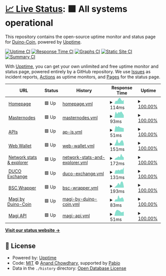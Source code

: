 # [📈 Live Status](https://status.duinocoin.com): <!--live status--> **🟩 All systems operational**

This repository contains the open-source uptime monitor and status page for [Duino-Coin](https://duinocoin.com), powered by [Upptime](https://github.com/upptime/upptime).

[![Uptime CI](https://github.com/duino-coin/status.duinocoin.com/workflows/Uptime%20CI/badge.svg)](https://github.com/duino-coin/status.duinocoin.com/actions?query=workflow%3A%22Uptime+CI%22)
[![Response Time CI](https://github.com/duino-coin/status.duinocoin.com/workflows/Response%20Time%20CI/badge.svg)](https://github.com/duino-coin/status.duinocoin.com/actions?query=workflow%3A%22Response+Time+CI%22)
[![Graphs CI](https://github.com/duino-coin/status.duinocoin.com/workflows/Graphs%20CI/badge.svg)](https://github.com/duino-coin/status.duinocoin.com/actions?query=workflow%3A%22Graphs+CI%22)
[![Static Site CI](https://github.com/duino-coin/status.duinocoin.com/workflows/Static%20Site%20CI/badge.svg)](https://github.com/duino-coin/status.duinocoin.com/actions?query=workflow%3A%22Static+Site+CI%22)
[![Summary CI](https://github.com/duino-coin/status.duinocoin.com/workflows/Summary%20CI/badge.svg)](https://github.com/duino-coin/status.duinocoin.com/actions?query=workflow%3A%22Summary+CI%22)

With [Upptime](https://upptime.js.org), you can get your own unlimited and free uptime monitor and status page, powered entirely by a GitHub repository. We use [Issues](https://github.com/duino-coin/status.duinocoin.com/issues) as incident reports, [Actions](https://github.com/duino-coin/status.duinocoin.com/actions) as uptime monitors, and [Pages](https://status.duinocoin.com) for the status page.

<!--start: status pages-->
<!-- This summary is generated by Upptime (https://github.com/upptime/upptime) -->
<!-- Do not edit this manually, your changes will be overwritten -->
<!-- prettier-ignore -->
| URL | Status | History | Response Time | Uptime |
| --- | ------ | ------- | ------------- | ------ |
| <img alt="" src="https://duinocoin.com/assets/icons/duco.svg" height="13"> [Homepage](https://duinocoin.com) | 🟩 Up | [homepage.yml](https://github.com/duino-coin/status.duinocoin.com/commits/HEAD/history/homepage.yml) | <details><summary><img alt="Response time graph" src="./graphs/homepage/response-time-week.png" height="20"> 114ms</summary><br><a href="https://status.duinocoin.com/history/homepage"><img alt="Response time 108" src="https://img.shields.io/endpoint?url=https%3A%2F%2Fraw.githubusercontent.com%2Fduino-coin%2Fstatus.duinocoin.com%2FHEAD%2Fapi%2Fhomepage%2Fresponse-time.json"></a><br><a href="https://status.duinocoin.com/history/homepage"><img alt="24-hour response time 113" src="https://img.shields.io/endpoint?url=https%3A%2F%2Fraw.githubusercontent.com%2Fduino-coin%2Fstatus.duinocoin.com%2FHEAD%2Fapi%2Fhomepage%2Fresponse-time-day.json"></a><br><a href="https://status.duinocoin.com/history/homepage"><img alt="7-day response time 114" src="https://img.shields.io/endpoint?url=https%3A%2F%2Fraw.githubusercontent.com%2Fduino-coin%2Fstatus.duinocoin.com%2FHEAD%2Fapi%2Fhomepage%2Fresponse-time-week.json"></a><br><a href="https://status.duinocoin.com/history/homepage"><img alt="30-day response time 111" src="https://img.shields.io/endpoint?url=https%3A%2F%2Fraw.githubusercontent.com%2Fduino-coin%2Fstatus.duinocoin.com%2FHEAD%2Fapi%2Fhomepage%2Fresponse-time-month.json"></a><br><a href="https://status.duinocoin.com/history/homepage"><img alt="1-year response time 108" src="https://img.shields.io/endpoint?url=https%3A%2F%2Fraw.githubusercontent.com%2Fduino-coin%2Fstatus.duinocoin.com%2FHEAD%2Fapi%2Fhomepage%2Fresponse-time-year.json"></a></details> | <details><summary><a href="https://status.duinocoin.com/history/homepage">100.00%</a></summary><a href="https://status.duinocoin.com/history/homepage"><img alt="All-time uptime 100.00%" src="https://img.shields.io/endpoint?url=https%3A%2F%2Fraw.githubusercontent.com%2Fduino-coin%2Fstatus.duinocoin.com%2FHEAD%2Fapi%2Fhomepage%2Fuptime.json"></a><br><a href="https://status.duinocoin.com/history/homepage"><img alt="24-hour uptime 100.00%" src="https://img.shields.io/endpoint?url=https%3A%2F%2Fraw.githubusercontent.com%2Fduino-coin%2Fstatus.duinocoin.com%2FHEAD%2Fapi%2Fhomepage%2Fuptime-day.json"></a><br><a href="https://status.duinocoin.com/history/homepage"><img alt="7-day uptime 100.00%" src="https://img.shields.io/endpoint?url=https%3A%2F%2Fraw.githubusercontent.com%2Fduino-coin%2Fstatus.duinocoin.com%2FHEAD%2Fapi%2Fhomepage%2Fuptime-week.json"></a><br><a href="https://status.duinocoin.com/history/homepage"><img alt="30-day uptime 100.00%" src="https://img.shields.io/endpoint?url=https%3A%2F%2Fraw.githubusercontent.com%2Fduino-coin%2Fstatus.duinocoin.com%2FHEAD%2Fapi%2Fhomepage%2Fuptime-month.json"></a><br><a href="https://status.duinocoin.com/history/homepage"><img alt="1-year uptime 100.00%" src="https://img.shields.io/endpoint?url=https%3A%2F%2Fraw.githubusercontent.com%2Fduino-coin%2Fstatus.duinocoin.com%2FHEAD%2Fapi%2Fhomepage%2Fuptime-year.json"></a></details>
| <img alt="" src="https://duinocoin.com/assets/icons/duco.svg" height="13"> [Masternodes](https://server.duinocoin.com/api.json) | 🟩 Up | [masternodes.yml](https://github.com/duino-coin/status.duinocoin.com/commits/HEAD/history/masternodes.yml) | <details><summary><img alt="Response time graph" src="./graphs/masternodes/response-time-week.png" height="20"> 93ms</summary><br><a href="https://status.duinocoin.com/history/masternodes"><img alt="Response time 107" src="https://img.shields.io/endpoint?url=https%3A%2F%2Fraw.githubusercontent.com%2Fduino-coin%2Fstatus.duinocoin.com%2FHEAD%2Fapi%2Fmasternodes%2Fresponse-time.json"></a><br><a href="https://status.duinocoin.com/history/masternodes"><img alt="24-hour response time 48" src="https://img.shields.io/endpoint?url=https%3A%2F%2Fraw.githubusercontent.com%2Fduino-coin%2Fstatus.duinocoin.com%2FHEAD%2Fapi%2Fmasternodes%2Fresponse-time-day.json"></a><br><a href="https://status.duinocoin.com/history/masternodes"><img alt="7-day response time 93" src="https://img.shields.io/endpoint?url=https%3A%2F%2Fraw.githubusercontent.com%2Fduino-coin%2Fstatus.duinocoin.com%2FHEAD%2Fapi%2Fmasternodes%2Fresponse-time-week.json"></a><br><a href="https://status.duinocoin.com/history/masternodes"><img alt="30-day response time 109" src="https://img.shields.io/endpoint?url=https%3A%2F%2Fraw.githubusercontent.com%2Fduino-coin%2Fstatus.duinocoin.com%2FHEAD%2Fapi%2Fmasternodes%2Fresponse-time-month.json"></a><br><a href="https://status.duinocoin.com/history/masternodes"><img alt="1-year response time 107" src="https://img.shields.io/endpoint?url=https%3A%2F%2Fraw.githubusercontent.com%2Fduino-coin%2Fstatus.duinocoin.com%2FHEAD%2Fapi%2Fmasternodes%2Fresponse-time-year.json"></a></details> | <details><summary><a href="https://status.duinocoin.com/history/masternodes">100.00%</a></summary><a href="https://status.duinocoin.com/history/masternodes"><img alt="All-time uptime 100.00%" src="https://img.shields.io/endpoint?url=https%3A%2F%2Fraw.githubusercontent.com%2Fduino-coin%2Fstatus.duinocoin.com%2FHEAD%2Fapi%2Fmasternodes%2Fuptime.json"></a><br><a href="https://status.duinocoin.com/history/masternodes"><img alt="24-hour uptime 100.00%" src="https://img.shields.io/endpoint?url=https%3A%2F%2Fraw.githubusercontent.com%2Fduino-coin%2Fstatus.duinocoin.com%2FHEAD%2Fapi%2Fmasternodes%2Fuptime-day.json"></a><br><a href="https://status.duinocoin.com/history/masternodes"><img alt="7-day uptime 100.00%" src="https://img.shields.io/endpoint?url=https%3A%2F%2Fraw.githubusercontent.com%2Fduino-coin%2Fstatus.duinocoin.com%2FHEAD%2Fapi%2Fmasternodes%2Fuptime-week.json"></a><br><a href="https://status.duinocoin.com/history/masternodes"><img alt="30-day uptime 100.00%" src="https://img.shields.io/endpoint?url=https%3A%2F%2Fraw.githubusercontent.com%2Fduino-coin%2Fstatus.duinocoin.com%2FHEAD%2Fapi%2Fmasternodes%2Fuptime-month.json"></a><br><a href="https://status.duinocoin.com/history/masternodes"><img alt="1-year uptime 100.00%" src="https://img.shields.io/endpoint?url=https%3A%2F%2Fraw.githubusercontent.com%2Fduino-coin%2Fstatus.duinocoin.com%2FHEAD%2Fapi%2Fmasternodes%2Fuptime-year.json"></a></details>
| <img alt="" src="https://duinocoin.com/assets/icons/duco.svg" height="13"> [APIs](https://server.duinocoin.com/statistics) | 🟩 Up | [ap-is.yml](https://github.com/duino-coin/status.duinocoin.com/commits/HEAD/history/ap-is.yml) | <details><summary><img alt="Response time graph" src="./graphs/ap-is/response-time-week.png" height="20"> 51ms</summary><br><a href="https://status.duinocoin.com/history/ap-is"><img alt="Response time 51" src="https://img.shields.io/endpoint?url=https%3A%2F%2Fraw.githubusercontent.com%2Fduino-coin%2Fstatus.duinocoin.com%2FHEAD%2Fapi%2Fap-is%2Fresponse-time.json"></a><br><a href="https://status.duinocoin.com/history/ap-is"><img alt="24-hour response time 39" src="https://img.shields.io/endpoint?url=https%3A%2F%2Fraw.githubusercontent.com%2Fduino-coin%2Fstatus.duinocoin.com%2FHEAD%2Fapi%2Fap-is%2Fresponse-time-day.json"></a><br><a href="https://status.duinocoin.com/history/ap-is"><img alt="7-day response time 51" src="https://img.shields.io/endpoint?url=https%3A%2F%2Fraw.githubusercontent.com%2Fduino-coin%2Fstatus.duinocoin.com%2FHEAD%2Fapi%2Fap-is%2Fresponse-time-week.json"></a><br><a href="https://status.duinocoin.com/history/ap-is"><img alt="30-day response time 51" src="https://img.shields.io/endpoint?url=https%3A%2F%2Fraw.githubusercontent.com%2Fduino-coin%2Fstatus.duinocoin.com%2FHEAD%2Fapi%2Fap-is%2Fresponse-time-month.json"></a><br><a href="https://status.duinocoin.com/history/ap-is"><img alt="1-year response time 51" src="https://img.shields.io/endpoint?url=https%3A%2F%2Fraw.githubusercontent.com%2Fduino-coin%2Fstatus.duinocoin.com%2FHEAD%2Fapi%2Fap-is%2Fresponse-time-year.json"></a></details> | <details><summary><a href="https://status.duinocoin.com/history/ap-is">100.00%</a></summary><a href="https://status.duinocoin.com/history/ap-is"><img alt="All-time uptime 100.00%" src="https://img.shields.io/endpoint?url=https%3A%2F%2Fraw.githubusercontent.com%2Fduino-coin%2Fstatus.duinocoin.com%2FHEAD%2Fapi%2Fap-is%2Fuptime.json"></a><br><a href="https://status.duinocoin.com/history/ap-is"><img alt="24-hour uptime 100.00%" src="https://img.shields.io/endpoint?url=https%3A%2F%2Fraw.githubusercontent.com%2Fduino-coin%2Fstatus.duinocoin.com%2FHEAD%2Fapi%2Fap-is%2Fuptime-day.json"></a><br><a href="https://status.duinocoin.com/history/ap-is"><img alt="7-day uptime 100.00%" src="https://img.shields.io/endpoint?url=https%3A%2F%2Fraw.githubusercontent.com%2Fduino-coin%2Fstatus.duinocoin.com%2FHEAD%2Fapi%2Fap-is%2Fuptime-week.json"></a><br><a href="https://status.duinocoin.com/history/ap-is"><img alt="30-day uptime 100.00%" src="https://img.shields.io/endpoint?url=https%3A%2F%2Fraw.githubusercontent.com%2Fduino-coin%2Fstatus.duinocoin.com%2FHEAD%2Fapi%2Fap-is%2Fuptime-month.json"></a><br><a href="https://status.duinocoin.com/history/ap-is"><img alt="1-year uptime 100.00%" src="https://img.shields.io/endpoint?url=https%3A%2F%2Fraw.githubusercontent.com%2Fduino-coin%2Fstatus.duinocoin.com%2FHEAD%2Fapi%2Fap-is%2Fuptime-year.json"></a></details>
| <img alt="" src="https://wallet.duinocoin.com/assets/duco.svg" height="13"> [Web Wallet](https://wallet.duinocoin.com) | 🟩 Up | [web-wallet.yml](https://github.com/duino-coin/status.duinocoin.com/commits/HEAD/history/web-wallet.yml) | <details><summary><img alt="Response time graph" src="./graphs/web-wallet/response-time-week.png" height="20"> 151ms</summary><br><a href="https://status.duinocoin.com/history/web-wallet"><img alt="Response time 167" src="https://img.shields.io/endpoint?url=https%3A%2F%2Fraw.githubusercontent.com%2Fduino-coin%2Fstatus.duinocoin.com%2FHEAD%2Fapi%2Fweb-wallet%2Fresponse-time.json"></a><br><a href="https://status.duinocoin.com/history/web-wallet"><img alt="24-hour response time 73" src="https://img.shields.io/endpoint?url=https%3A%2F%2Fraw.githubusercontent.com%2Fduino-coin%2Fstatus.duinocoin.com%2FHEAD%2Fapi%2Fweb-wallet%2Fresponse-time-day.json"></a><br><a href="https://status.duinocoin.com/history/web-wallet"><img alt="7-day response time 151" src="https://img.shields.io/endpoint?url=https%3A%2F%2Fraw.githubusercontent.com%2Fduino-coin%2Fstatus.duinocoin.com%2FHEAD%2Fapi%2Fweb-wallet%2Fresponse-time-week.json"></a><br><a href="https://status.duinocoin.com/history/web-wallet"><img alt="30-day response time 164" src="https://img.shields.io/endpoint?url=https%3A%2F%2Fraw.githubusercontent.com%2Fduino-coin%2Fstatus.duinocoin.com%2FHEAD%2Fapi%2Fweb-wallet%2Fresponse-time-month.json"></a><br><a href="https://status.duinocoin.com/history/web-wallet"><img alt="1-year response time 167" src="https://img.shields.io/endpoint?url=https%3A%2F%2Fraw.githubusercontent.com%2Fduino-coin%2Fstatus.duinocoin.com%2FHEAD%2Fapi%2Fweb-wallet%2Fresponse-time-year.json"></a></details> | <details><summary><a href="https://status.duinocoin.com/history/web-wallet">100.00%</a></summary><a href="https://status.duinocoin.com/history/web-wallet"><img alt="All-time uptime 100.00%" src="https://img.shields.io/endpoint?url=https%3A%2F%2Fraw.githubusercontent.com%2Fduino-coin%2Fstatus.duinocoin.com%2FHEAD%2Fapi%2Fweb-wallet%2Fuptime.json"></a><br><a href="https://status.duinocoin.com/history/web-wallet"><img alt="24-hour uptime 100.00%" src="https://img.shields.io/endpoint?url=https%3A%2F%2Fraw.githubusercontent.com%2Fduino-coin%2Fstatus.duinocoin.com%2FHEAD%2Fapi%2Fweb-wallet%2Fuptime-day.json"></a><br><a href="https://status.duinocoin.com/history/web-wallet"><img alt="7-day uptime 100.00%" src="https://img.shields.io/endpoint?url=https%3A%2F%2Fraw.githubusercontent.com%2Fduino-coin%2Fstatus.duinocoin.com%2FHEAD%2Fapi%2Fweb-wallet%2Fuptime-week.json"></a><br><a href="https://status.duinocoin.com/history/web-wallet"><img alt="30-day uptime 100.00%" src="https://img.shields.io/endpoint?url=https%3A%2F%2Fraw.githubusercontent.com%2Fduino-coin%2Fstatus.duinocoin.com%2FHEAD%2Fapi%2Fweb-wallet%2Fuptime-month.json"></a><br><a href="https://status.duinocoin.com/history/web-wallet"><img alt="1-year uptime 100.00%" src="https://img.shields.io/endpoint?url=https%3A%2F%2Fraw.githubusercontent.com%2Fduino-coin%2Fstatus.duinocoin.com%2FHEAD%2Fapi%2Fweb-wallet%2Fuptime-year.json"></a></details>
| <img alt="" src="https://explorer.duinocoin.com/assets/duco.svg" height="13"> [Network stats & explorer](https://explorer.duinocoin.com) | 🟩 Up | [network-stats-and-explorer.yml](https://github.com/duino-coin/status.duinocoin.com/commits/HEAD/history/network-stats-and-explorer.yml) | <details><summary><img alt="Response time graph" src="./graphs/network-stats-and-explorer/response-time-week.png" height="20"> 172ms</summary><br><a href="https://status.duinocoin.com/history/network-stats-and-explorer"><img alt="Response time 155" src="https://img.shields.io/endpoint?url=https%3A%2F%2Fraw.githubusercontent.com%2Fduino-coin%2Fstatus.duinocoin.com%2FHEAD%2Fapi%2Fnetwork-stats-and-explorer%2Fresponse-time.json"></a><br><a href="https://status.duinocoin.com/history/network-stats-and-explorer"><img alt="24-hour response time 133" src="https://img.shields.io/endpoint?url=https%3A%2F%2Fraw.githubusercontent.com%2Fduino-coin%2Fstatus.duinocoin.com%2FHEAD%2Fapi%2Fnetwork-stats-and-explorer%2Fresponse-time-day.json"></a><br><a href="https://status.duinocoin.com/history/network-stats-and-explorer"><img alt="7-day response time 172" src="https://img.shields.io/endpoint?url=https%3A%2F%2Fraw.githubusercontent.com%2Fduino-coin%2Fstatus.duinocoin.com%2FHEAD%2Fapi%2Fnetwork-stats-and-explorer%2Fresponse-time-week.json"></a><br><a href="https://status.duinocoin.com/history/network-stats-and-explorer"><img alt="30-day response time 158" src="https://img.shields.io/endpoint?url=https%3A%2F%2Fraw.githubusercontent.com%2Fduino-coin%2Fstatus.duinocoin.com%2FHEAD%2Fapi%2Fnetwork-stats-and-explorer%2Fresponse-time-month.json"></a><br><a href="https://status.duinocoin.com/history/network-stats-and-explorer"><img alt="1-year response time 155" src="https://img.shields.io/endpoint?url=https%3A%2F%2Fraw.githubusercontent.com%2Fduino-coin%2Fstatus.duinocoin.com%2FHEAD%2Fapi%2Fnetwork-stats-and-explorer%2Fresponse-time-year.json"></a></details> | <details><summary><a href="https://status.duinocoin.com/history/network-stats-and-explorer">100.00%</a></summary><a href="https://status.duinocoin.com/history/network-stats-and-explorer"><img alt="All-time uptime 100.00%" src="https://img.shields.io/endpoint?url=https%3A%2F%2Fraw.githubusercontent.com%2Fduino-coin%2Fstatus.duinocoin.com%2FHEAD%2Fapi%2Fnetwork-stats-and-explorer%2Fuptime.json"></a><br><a href="https://status.duinocoin.com/history/network-stats-and-explorer"><img alt="24-hour uptime 100.00%" src="https://img.shields.io/endpoint?url=https%3A%2F%2Fraw.githubusercontent.com%2Fduino-coin%2Fstatus.duinocoin.com%2FHEAD%2Fapi%2Fnetwork-stats-and-explorer%2Fuptime-day.json"></a><br><a href="https://status.duinocoin.com/history/network-stats-and-explorer"><img alt="7-day uptime 100.00%" src="https://img.shields.io/endpoint?url=https%3A%2F%2Fraw.githubusercontent.com%2Fduino-coin%2Fstatus.duinocoin.com%2FHEAD%2Fapi%2Fnetwork-stats-and-explorer%2Fuptime-week.json"></a><br><a href="https://status.duinocoin.com/history/network-stats-and-explorer"><img alt="30-day uptime 100.00%" src="https://img.shields.io/endpoint?url=https%3A%2F%2Fraw.githubusercontent.com%2Fduino-coin%2Fstatus.duinocoin.com%2FHEAD%2Fapi%2Fnetwork-stats-and-explorer%2Fuptime-month.json"></a><br><a href="https://status.duinocoin.com/history/network-stats-and-explorer"><img alt="1-year uptime 100.00%" src="https://img.shields.io/endpoint?url=https%3A%2F%2Fraw.githubusercontent.com%2Fduino-coin%2Fstatus.duinocoin.com%2FHEAD%2Fapi%2Fnetwork-stats-and-explorer%2Fuptime-year.json"></a></details>
| <img alt="" src="https://icons.duckduckgo.com/ip3/exchange.duinocoin.com.ico" height="13"> [DUCO Exchange](https://exchange.duinocoin.com) | 🟩 Up | [duco-exchange.yml](https://github.com/duino-coin/status.duinocoin.com/commits/HEAD/history/duco-exchange.yml) | <details><summary><img alt="Response time graph" src="./graphs/duco-exchange/response-time-week.png" height="20"> 131ms</summary><br><a href="https://status.duinocoin.com/history/duco-exchange"><img alt="Response time 151" src="https://img.shields.io/endpoint?url=https%3A%2F%2Fraw.githubusercontent.com%2Fduino-coin%2Fstatus.duinocoin.com%2FHEAD%2Fapi%2Fduco-exchange%2Fresponse-time.json"></a><br><a href="https://status.duinocoin.com/history/duco-exchange"><img alt="24-hour response time 200" src="https://img.shields.io/endpoint?url=https%3A%2F%2Fraw.githubusercontent.com%2Fduino-coin%2Fstatus.duinocoin.com%2FHEAD%2Fapi%2Fduco-exchange%2Fresponse-time-day.json"></a><br><a href="https://status.duinocoin.com/history/duco-exchange"><img alt="7-day response time 131" src="https://img.shields.io/endpoint?url=https%3A%2F%2Fraw.githubusercontent.com%2Fduino-coin%2Fstatus.duinocoin.com%2FHEAD%2Fapi%2Fduco-exchange%2Fresponse-time-week.json"></a><br><a href="https://status.duinocoin.com/history/duco-exchange"><img alt="30-day response time 150" src="https://img.shields.io/endpoint?url=https%3A%2F%2Fraw.githubusercontent.com%2Fduino-coin%2Fstatus.duinocoin.com%2FHEAD%2Fapi%2Fduco-exchange%2Fresponse-time-month.json"></a><br><a href="https://status.duinocoin.com/history/duco-exchange"><img alt="1-year response time 151" src="https://img.shields.io/endpoint?url=https%3A%2F%2Fraw.githubusercontent.com%2Fduino-coin%2Fstatus.duinocoin.com%2FHEAD%2Fapi%2Fduco-exchange%2Fresponse-time-year.json"></a></details> | <details><summary><a href="https://status.duinocoin.com/history/duco-exchange">100.00%</a></summary><a href="https://status.duinocoin.com/history/duco-exchange"><img alt="All-time uptime 100.00%" src="https://img.shields.io/endpoint?url=https%3A%2F%2Fraw.githubusercontent.com%2Fduino-coin%2Fstatus.duinocoin.com%2FHEAD%2Fapi%2Fduco-exchange%2Fuptime.json"></a><br><a href="https://status.duinocoin.com/history/duco-exchange"><img alt="24-hour uptime 100.00%" src="https://img.shields.io/endpoint?url=https%3A%2F%2Fraw.githubusercontent.com%2Fduino-coin%2Fstatus.duinocoin.com%2FHEAD%2Fapi%2Fduco-exchange%2Fuptime-day.json"></a><br><a href="https://status.duinocoin.com/history/duco-exchange"><img alt="7-day uptime 100.00%" src="https://img.shields.io/endpoint?url=https%3A%2F%2Fraw.githubusercontent.com%2Fduino-coin%2Fstatus.duinocoin.com%2FHEAD%2Fapi%2Fduco-exchange%2Fuptime-week.json"></a><br><a href="https://status.duinocoin.com/history/duco-exchange"><img alt="30-day uptime 100.00%" src="https://img.shields.io/endpoint?url=https%3A%2F%2Fraw.githubusercontent.com%2Fduino-coin%2Fstatus.duinocoin.com%2FHEAD%2Fapi%2Fduco-exchange%2Fuptime-month.json"></a><br><a href="https://status.duinocoin.com/history/duco-exchange"><img alt="1-year uptime 100.00%" src="https://img.shields.io/endpoint?url=https%3A%2F%2Fraw.githubusercontent.com%2Fduino-coin%2Fstatus.duinocoin.com%2FHEAD%2Fapi%2Fduco-exchange%2Fuptime-year.json"></a></details>
| <img alt="" src="https://icons.duckduckgo.com/ip3/bsc.duinocoin.com.ico" height="13"> [BSC Wrapper](https://bsc.duinocoin.com) | 🟩 Up | [bsc-wrapper.yml](https://github.com/duino-coin/status.duinocoin.com/commits/HEAD/history/bsc-wrapper.yml) | <details><summary><img alt="Response time graph" src="./graphs/bsc-wrapper/response-time-week.png" height="20"> 193ms</summary><br><a href="https://status.duinocoin.com/history/bsc-wrapper"><img alt="Response time 170" src="https://img.shields.io/endpoint?url=https%3A%2F%2Fraw.githubusercontent.com%2Fduino-coin%2Fstatus.duinocoin.com%2FHEAD%2Fapi%2Fbsc-wrapper%2Fresponse-time.json"></a><br><a href="https://status.duinocoin.com/history/bsc-wrapper"><img alt="24-hour response time 72" src="https://img.shields.io/endpoint?url=https%3A%2F%2Fraw.githubusercontent.com%2Fduino-coin%2Fstatus.duinocoin.com%2FHEAD%2Fapi%2Fbsc-wrapper%2Fresponse-time-day.json"></a><br><a href="https://status.duinocoin.com/history/bsc-wrapper"><img alt="7-day response time 193" src="https://img.shields.io/endpoint?url=https%3A%2F%2Fraw.githubusercontent.com%2Fduino-coin%2Fstatus.duinocoin.com%2FHEAD%2Fapi%2Fbsc-wrapper%2Fresponse-time-week.json"></a><br><a href="https://status.duinocoin.com/history/bsc-wrapper"><img alt="30-day response time 168" src="https://img.shields.io/endpoint?url=https%3A%2F%2Fraw.githubusercontent.com%2Fduino-coin%2Fstatus.duinocoin.com%2FHEAD%2Fapi%2Fbsc-wrapper%2Fresponse-time-month.json"></a><br><a href="https://status.duinocoin.com/history/bsc-wrapper"><img alt="1-year response time 170" src="https://img.shields.io/endpoint?url=https%3A%2F%2Fraw.githubusercontent.com%2Fduino-coin%2Fstatus.duinocoin.com%2FHEAD%2Fapi%2Fbsc-wrapper%2Fresponse-time-year.json"></a></details> | <details><summary><a href="https://status.duinocoin.com/history/bsc-wrapper">100.00%</a></summary><a href="https://status.duinocoin.com/history/bsc-wrapper"><img alt="All-time uptime 100.00%" src="https://img.shields.io/endpoint?url=https%3A%2F%2Fraw.githubusercontent.com%2Fduino-coin%2Fstatus.duinocoin.com%2FHEAD%2Fapi%2Fbsc-wrapper%2Fuptime.json"></a><br><a href="https://status.duinocoin.com/history/bsc-wrapper"><img alt="24-hour uptime 100.00%" src="https://img.shields.io/endpoint?url=https%3A%2F%2Fraw.githubusercontent.com%2Fduino-coin%2Fstatus.duinocoin.com%2FHEAD%2Fapi%2Fbsc-wrapper%2Fuptime-day.json"></a><br><a href="https://status.duinocoin.com/history/bsc-wrapper"><img alt="7-day uptime 100.00%" src="https://img.shields.io/endpoint?url=https%3A%2F%2Fraw.githubusercontent.com%2Fduino-coin%2Fstatus.duinocoin.com%2FHEAD%2Fapi%2Fbsc-wrapper%2Fuptime-week.json"></a><br><a href="https://status.duinocoin.com/history/bsc-wrapper"><img alt="30-day uptime 100.00%" src="https://img.shields.io/endpoint?url=https%3A%2F%2Fraw.githubusercontent.com%2Fduino-coin%2Fstatus.duinocoin.com%2FHEAD%2Fapi%2Fbsc-wrapper%2Fuptime-month.json"></a><br><a href="https://status.duinocoin.com/history/bsc-wrapper"><img alt="1-year uptime 100.00%" src="https://img.shields.io/endpoint?url=https%3A%2F%2Fraw.githubusercontent.com%2Fduino-coin%2Fstatus.duinocoin.com%2FHEAD%2Fapi%2Fbsc-wrapper%2Fuptime-year.json"></a></details>
| <img alt="" src="https://magi.duinocoin.com/images/magi2021_dark.png" height="13"> [Magi by Duino-Coin](https://magi.duinocoin.com) | 🟩 Up | [magi-by-duino-coin.yml](https://github.com/duino-coin/status.duinocoin.com/commits/HEAD/history/magi-by-duino-coin.yml) | <details><summary><img alt="Response time graph" src="./graphs/magi-by-duino-coin/response-time-week.png" height="20"> 83ms</summary><br><a href="https://status.duinocoin.com/history/magi-by-duino-coin"><img alt="Response time 88" src="https://img.shields.io/endpoint?url=https%3A%2F%2Fraw.githubusercontent.com%2Fduino-coin%2Fstatus.duinocoin.com%2FHEAD%2Fapi%2Fmagi-by-duino-coin%2Fresponse-time.json"></a><br><a href="https://status.duinocoin.com/history/magi-by-duino-coin"><img alt="24-hour response time 43" src="https://img.shields.io/endpoint?url=https%3A%2F%2Fraw.githubusercontent.com%2Fduino-coin%2Fstatus.duinocoin.com%2FHEAD%2Fapi%2Fmagi-by-duino-coin%2Fresponse-time-day.json"></a><br><a href="https://status.duinocoin.com/history/magi-by-duino-coin"><img alt="7-day response time 83" src="https://img.shields.io/endpoint?url=https%3A%2F%2Fraw.githubusercontent.com%2Fduino-coin%2Fstatus.duinocoin.com%2FHEAD%2Fapi%2Fmagi-by-duino-coin%2Fresponse-time-week.json"></a><br><a href="https://status.duinocoin.com/history/magi-by-duino-coin"><img alt="30-day response time 84" src="https://img.shields.io/endpoint?url=https%3A%2F%2Fraw.githubusercontent.com%2Fduino-coin%2Fstatus.duinocoin.com%2FHEAD%2Fapi%2Fmagi-by-duino-coin%2Fresponse-time-month.json"></a><br><a href="https://status.duinocoin.com/history/magi-by-duino-coin"><img alt="1-year response time 88" src="https://img.shields.io/endpoint?url=https%3A%2F%2Fraw.githubusercontent.com%2Fduino-coin%2Fstatus.duinocoin.com%2FHEAD%2Fapi%2Fmagi-by-duino-coin%2Fresponse-time-year.json"></a></details> | <details><summary><a href="https://status.duinocoin.com/history/magi-by-duino-coin">100.00%</a></summary><a href="https://status.duinocoin.com/history/magi-by-duino-coin"><img alt="All-time uptime 100.00%" src="https://img.shields.io/endpoint?url=https%3A%2F%2Fraw.githubusercontent.com%2Fduino-coin%2Fstatus.duinocoin.com%2FHEAD%2Fapi%2Fmagi-by-duino-coin%2Fuptime.json"></a><br><a href="https://status.duinocoin.com/history/magi-by-duino-coin"><img alt="24-hour uptime 100.00%" src="https://img.shields.io/endpoint?url=https%3A%2F%2Fraw.githubusercontent.com%2Fduino-coin%2Fstatus.duinocoin.com%2FHEAD%2Fapi%2Fmagi-by-duino-coin%2Fuptime-day.json"></a><br><a href="https://status.duinocoin.com/history/magi-by-duino-coin"><img alt="7-day uptime 100.00%" src="https://img.shields.io/endpoint?url=https%3A%2F%2Fraw.githubusercontent.com%2Fduino-coin%2Fstatus.duinocoin.com%2FHEAD%2Fapi%2Fmagi-by-duino-coin%2Fuptime-week.json"></a><br><a href="https://status.duinocoin.com/history/magi-by-duino-coin"><img alt="30-day uptime 100.00%" src="https://img.shields.io/endpoint?url=https%3A%2F%2Fraw.githubusercontent.com%2Fduino-coin%2Fstatus.duinocoin.com%2FHEAD%2Fapi%2Fmagi-by-duino-coin%2Fuptime-month.json"></a><br><a href="https://status.duinocoin.com/history/magi-by-duino-coin"><img alt="1-year uptime 100.00%" src="https://img.shields.io/endpoint?url=https%3A%2F%2Fraw.githubusercontent.com%2Fduino-coin%2Fstatus.duinocoin.com%2FHEAD%2Fapi%2Fmagi-by-duino-coin%2Fuptime-year.json"></a></details>
| <img alt="" src="https://magi.duinocoin.com/images/magi2021_dark.png" height="13"> [Magi API](https://magi.duinocoin.com/statistics) | 🟩 Up | [magi-api.yml](https://github.com/duino-coin/status.duinocoin.com/commits/HEAD/history/magi-api.yml) | <details><summary><img alt="Response time graph" src="./graphs/magi-api/response-time-week.png" height="20"> 51ms</summary><br><a href="https://status.duinocoin.com/history/magi-api"><img alt="Response time 50" src="https://img.shields.io/endpoint?url=https%3A%2F%2Fraw.githubusercontent.com%2Fduino-coin%2Fstatus.duinocoin.com%2FHEAD%2Fapi%2Fmagi-api%2Fresponse-time.json"></a><br><a href="https://status.duinocoin.com/history/magi-api"><img alt="24-hour response time 46" src="https://img.shields.io/endpoint?url=https%3A%2F%2Fraw.githubusercontent.com%2Fduino-coin%2Fstatus.duinocoin.com%2FHEAD%2Fapi%2Fmagi-api%2Fresponse-time-day.json"></a><br><a href="https://status.duinocoin.com/history/magi-api"><img alt="7-day response time 51" src="https://img.shields.io/endpoint?url=https%3A%2F%2Fraw.githubusercontent.com%2Fduino-coin%2Fstatus.duinocoin.com%2FHEAD%2Fapi%2Fmagi-api%2Fresponse-time-week.json"></a><br><a href="https://status.duinocoin.com/history/magi-api"><img alt="30-day response time 51" src="https://img.shields.io/endpoint?url=https%3A%2F%2Fraw.githubusercontent.com%2Fduino-coin%2Fstatus.duinocoin.com%2FHEAD%2Fapi%2Fmagi-api%2Fresponse-time-month.json"></a><br><a href="https://status.duinocoin.com/history/magi-api"><img alt="1-year response time 50" src="https://img.shields.io/endpoint?url=https%3A%2F%2Fraw.githubusercontent.com%2Fduino-coin%2Fstatus.duinocoin.com%2FHEAD%2Fapi%2Fmagi-api%2Fresponse-time-year.json"></a></details> | <details><summary><a href="https://status.duinocoin.com/history/magi-api">100.00%</a></summary><a href="https://status.duinocoin.com/history/magi-api"><img alt="All-time uptime 100.00%" src="https://img.shields.io/endpoint?url=https%3A%2F%2Fraw.githubusercontent.com%2Fduino-coin%2Fstatus.duinocoin.com%2FHEAD%2Fapi%2Fmagi-api%2Fuptime.json"></a><br><a href="https://status.duinocoin.com/history/magi-api"><img alt="24-hour uptime 100.00%" src="https://img.shields.io/endpoint?url=https%3A%2F%2Fraw.githubusercontent.com%2Fduino-coin%2Fstatus.duinocoin.com%2FHEAD%2Fapi%2Fmagi-api%2Fuptime-day.json"></a><br><a href="https://status.duinocoin.com/history/magi-api"><img alt="7-day uptime 100.00%" src="https://img.shields.io/endpoint?url=https%3A%2F%2Fraw.githubusercontent.com%2Fduino-coin%2Fstatus.duinocoin.com%2FHEAD%2Fapi%2Fmagi-api%2Fuptime-week.json"></a><br><a href="https://status.duinocoin.com/history/magi-api"><img alt="30-day uptime 100.00%" src="https://img.shields.io/endpoint?url=https%3A%2F%2Fraw.githubusercontent.com%2Fduino-coin%2Fstatus.duinocoin.com%2FHEAD%2Fapi%2Fmagi-api%2Fuptime-month.json"></a><br><a href="https://status.duinocoin.com/history/magi-api"><img alt="1-year uptime 100.00%" src="https://img.shields.io/endpoint?url=https%3A%2F%2Fraw.githubusercontent.com%2Fduino-coin%2Fstatus.duinocoin.com%2FHEAD%2Fapi%2Fmagi-api%2Fuptime-year.json"></a></details>

<!--end: status pages-->

[**Visit our status website →**](https://status.duinocoin.com)

## 📄 License

- Powered by: [Upptime](https://github.com/upptime/upptime)
- Code: [MIT](./LICENSE) © [Anand Chowdhary](https://anandchowdhary.com), supported by [Pabio](https://pabio.com)
- Data in the `./history` directory: [Open Database License](https://opendatacommons.org/licenses/odbl/1-0/)

